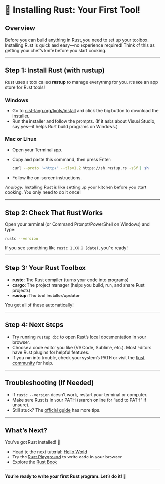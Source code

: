 # 🚀 Installing Rust: Your First Tool!

## Overview

Before you can build anything in Rust, you need to set up your toolbox. Installing Rust is quick and easy—no experience required! Think of this as getting your chef’s knife before you start cooking.

---

## Step 1: Install Rust (with rustup)

Rust uses a tool called **rustup** to manage everything for you. It’s like an app store for Rust tools!

### Windows
- Go to [rust-lang.org/tools/install](https://www.rust-lang.org/tools/install) and click the big button to download the installer.
- Run the installer and follow the prompts. (If it asks about Visual Studio, say yes—it helps Rust build programs on Windows.)

### Mac or Linux
- Open your Terminal app.
- Copy and paste this command, then press Enter:

  ```sh
  curl --proto '=https' --tlsv1.2 https://sh.rustup.rs -sSf | sh
  ```
- Follow the on-screen instructions.

*Analogy:* Installing Rust is like setting up your kitchen before you start cooking. You only need to do it once!

---

## Step 2: Check That Rust Works

Open your terminal (or Command Prompt/PowerShell on Windows) and type:

```sh
rustc --version
```

If you see something like `rustc 1.XX.X (date)`, you’re ready!

---

## Step 3: Your Rust Toolbox

- **rustc**: The Rust compiler (turns your code into programs)
- **cargo**: The project manager (helps you build, run, and share Rust projects)
- **rustup**: The tool installer/updater

You get all of these automatically!

---

## Step 4: Next Steps

- Try running `rustup doc` to open Rust’s local documentation in your browser.
- Choose a code editor you like (VS Code, Sublime, etc.). Most editors have Rust plugins for helpful features.
- If you run into trouble, check your system’s PATH or visit the [Rust community](https://www.rust-lang.org/community) for help.

---

## Troubleshooting (If Needed)

- If `rustc --version` doesn’t work, restart your terminal or computer.
- Make sure Rust is in your PATH (search online for “add to PATH” if unsure).
- Still stuck? The [official guide](https://doc.rust-lang.org/book/ch01-01-installation.html) has more tips.

---

## What’s Next?

You’ve got Rust installed! 🎉

- Head to the next tutorial: [Hello World](../oo3_hello_world/README.md)
- Try the [Rust Playground](https://play.rust-lang.org/) to write code in your browser
- Explore the [Rust Book](https://doc.rust-lang.org/book/)

---

**You’re ready to write your first Rust program. Let’s do it! 🦀**
